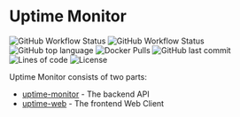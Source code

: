 # Uptime Monitor

![GitHub Workflow Status](<https://img.shields.io/github/workflow/status/Fairbanks-io/uptime-monitor/Create%20Client%20Release(s)?label=Client%20Build>)
![GitHub Workflow Status](<https://img.shields.io/github/workflow/status/Fairbanks-io/uptime-monitor/Create%20Server%20Release(s)?label=Server%20Build>)
![GitHub top language](https://img.shields.io/github/languages/top/Fairbanks-io/uptime-monitor.svg)
![Docker Pulls](https://img.shields.io/docker/pulls/fairbanksio/uptime-monitor.svg)
![GitHub last commit](https://img.shields.io/github/last-commit/Fairbanks-io/uptime-monitor.svg)
![Lines of code](https://img.shields.io/tokei/lines/github/Fairbanks-io/uptime-monitor)
![License](https://img.shields.io/github/license/Fairbanks-io/uptime-monitor.svg?style=flat)

Uptime Monitor consists of two parts:

- [uptime-monitor](README.md) - The backend API
- [uptime-web](client/README.md) - The frontend Web Client
